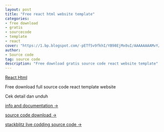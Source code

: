 ```yaml
---
layout: post
title: "Free react html website template"
categories: 
- free download
- gratis
- sourcecode
- template
- react
cover: "https://1.bp.blogspot.com/-pETf5v9fkhI/YB98EjMx0uI/AAAAAAAAMvY/5-BjQiAOFOY9H2vdzHSsWQk2zFHz3Rt5gCLcBGAsYHQ/s1349/free%2Breact%2Bhtml%2Btemplate%2Bdownload%2B%25286%2529.png"
author:
- Source code
tag: source code
description: "Free download gratis source code react website template"
---
```

[React Html]({{page.url}}) 


Free download full source code react template website

Cek detail dan unduh 

[info and documentation →](https://mesinkasir.github.io/reacthtml/)

[source code download →](https://github.com/mesinkasir/reacthtml)


[stackblitz live codding source code →](https://www.hockeycomputindo.com/2021/02/react-website-template-free-download.html)
